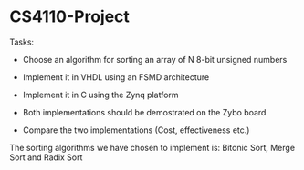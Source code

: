 # CS4110-Project

Tasks:

- Choose an algorithm for sorting an array of N 8-bit unsigned numbers

- Implement it in VHDL using an FSMD architecture

- Implement it in C using the Zynq platform

- Both implementations should be demostrated on the Zybo board

- Compare the two implementations (Cost, effectiveness etc.)

The sorting algorithms we have chosen to implement is: Bitonic Sort, Merge Sort and Radix Sort
